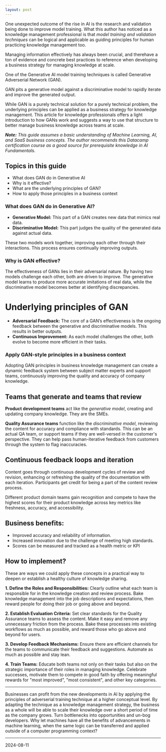 ```yaml
---
layout: post
---
```

One unexpected outcome of the rise in AI is the research and validation being done to improve model training. What this author has noticed as a knowledge management professional is that _model training and validation techniques_ can be logical and applicable as guiding principles for human practicing knowledge management too. 

Managing information effectively has always been crucial, and therehave a ton of evidence and concrete best practices to reference when developing a business strategy for managing knowledge at scale. 

One of the Generative AI model training techniques is called Generative Adverserial Network (GAN). 

GAN pits a generative model against a discriminative model to rapidly iterate and improve the generated output. 

While GAN is a purely technical solution for a purely technical problem, the underlying principles can be applied as a business strategy for knowledge management. This article for knowledge professionals offers a light introduction to how GANs work and suggests a way to use that structure to better manage business knowledge across teams at scale.

_**Note:** This guide assumes a basic understanding of Machine Learning, AI, and SaaS business concepts. The author recommends this Datacamp certification course as a good source for prerequisite knowledge in AI Fundamentals._

## Topics in this guide
- What does GAN do in Generative AI
- Why is it effective?
- What are the underlying principles of GAN?
- How to apply those principles in a business context

### What does GAN do in Generative AI?
- **Generative Model:** This part of a GAN creates new data that mimics real data.
- **Discriminative Model:** This part judges the quality of the generated data against actual data.

These two models work together, improving each other through their interactions. This process ensures continually improving outputs.

### Why is GAN effective?
The effectiveness of GANs lies in their adversarial nature. By having two models challenge each other, both are driven to improve. The generative model learns to produce more accurate imitations of real data, while the discriminative model becomes better at identifying discrepancies.

# Underlying principles of GAN
- **Adversarial Feedback:** The core of a GAN’s effectiveness is the ongoing feedback between the generative and discriminative models. This results in better outputs.
- **Continuous Improvement:** As each model challenges the other, both evolve to become more efficient in their tasks.

### Apply GAN-style principles in a business context
Adopting GAN principles in business knowledge management can create a dynamic feedback system between subject matter experts and support teams, continuously improving the quality and accuracy of company knowledge.

## Teams that generate and teams that review
**Product development teams** act like the _generative model_, creating and updating company knowledge. They are the SMEs.

**Quality Assurance teams** function like the _discriminative model_, reviewing the content for accuracy and compliance with standards. This can be an actual QA team, or support teams if they are well-versed in the customer's perspective. They can help pass human-iterative feedback from customers through the system to flag inaccuracies.

## Continuous feedback loops and iteration
Content goes through continuous development cycles of review and revision, enhancing or refreshing the quality of the documentation with each iteration. Participants get credit for being a part of the content review process. 

Different product domain teams gain recognition and compete to have the highest scores for their product knowledge across key metrics like freshness, accuracy, and accessibility. 

## Business benefits:
- Improved accuracy and reliability of information.
- Increased innovation due to the challenge of meeting high standards.
- Scores can be measured and tracked as a health metric or KPI

## How to implement?
These are ways we could apply these concepts in a practical way to deepen or establish a healthy culture of knowledge sharing.

**1. Define the Roles and Responsibilities:** Clearly outline what each team is responsible for in the knowledge creation and review process. Bake knowledge management into the job descriptions and expectations, then reward people for doing their job or going above and beyond.

**2. Establish Evaluation Criteria:** Set clear standards for the Quality Assurance teams to assess the content. Make it easy and remove any unnecessary friction from the process. Bake these processes into existing workflows as much as possible, and reward those who go above and beyond for users.

**3. Develop Feedback Mechanisms:** Ensure there are efficient channels for the teams to communicate their feedback and suggestions. Automate as much as possible and stay lean. 

**4. Train Teams:** Educate both teams not only on their tasks but also on the strategic importance of their roles in managing knowledge. Celebrate successes, motivate them to compete in good faith by offering meaningful rewards for "most improved", "most consistent", and other key categories.

---

Businesses can profit from the new developments in AI by applying the principles of adverserial training technique at a higher conceptual level. By adapting the technique as a knowledge management strategy, the business as a whole will be able to scale their knowledge over a short period of time as the company grows. Turn bottlenecks into opportunities and un-bog developers. Why let machines have all the benefits of advancements in machine learning, when the same logic can be transferred and applied outside of a computer programming context?

---
2024-08-11